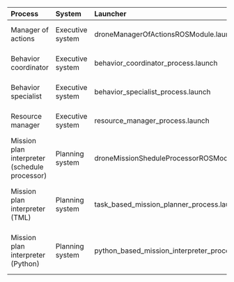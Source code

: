 | Process | System |  Launcher  | Comment |
| :-------| :------- | :-------- |:-------- |
|Manager of actions |Executive system | droneManagerOfActionsROSModule.launch |Execution of simple actions |
| Behavior coordinator | Executive system |behavior_coordinator_process.launch |Execution of behaviors |
| Behavior specialist | Executive system |behavior_specialist_process.launch |Execution of behaviors |
| Resource manager | Executive system |resource_manager_process.launch |Execution of behaviors|
| Mission plan interpreter (schedule processor)| Planning system | droneMissionSheduleProcessorROSModule.launch |Mission schedule processor|
| Mission plan interpreter (TML)| Planning system | task_based_mission_planner_process.launch |Task-based mission plan interpreter|
| Mission plan interpreter (Python)| Planning system | python_based_mission_interpreter_process.launch |Python-based mission plan interpreter|
